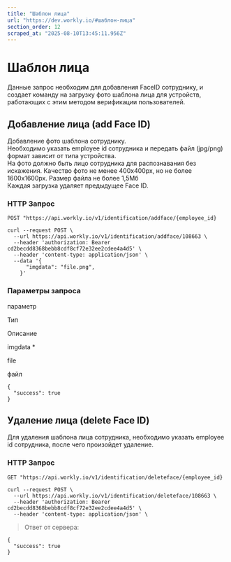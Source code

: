 ```yaml
---
title: "Шаблон лица"
url: "https://dev.workly.io/#шаблон-лица"
section_order: 12
scraped_at: "2025-08-10T13:45:11.956Z"
---
```


# [](#Шаблон-лица "Шаблон лица")Шаблон лица

Данные запрос необходим для добавления FaceID сотруднику, и создает команду на загрузку фото шаблона лица для устройств, работающих с этим методом верификации пользователей.

## [](#Добавление-лица-add-Face-ID "Добавление лица (add Face ID)")Добавление лица (add Face ID)

Добавление фото шаблона сотруднику.  
Необходимо указать employee id сотрудника и передать файл (jpg/png) формат зависит от типа устройства.  
На фото должно быть лицо сотрудника для распознавания без искажения. Качество фото не менее 400х400px, но не более 1600х1600px. Размер файла не более 1,5Мб  
Каждая загрузка удаляет предыдущее Face ID.

### [](#HTTP-Запрос "HTTP Запрос")HTTP Запрос

`POST "https://api.workly.io/v1/identification/addface/{employee_id}`

```
curl --request POST \
  --url https://api.workly.io/v1/identification/addface/108663 \
  --header 'authorization: Bearer cd2becdd8368bebb8cdf8cf72e32ee2cdee4a4d5' \
  --header 'content-type: application/json' \
  --data '{
      "imgdata": "file.png",
    }'

```

### [](#Параметры-запроса "Параметры запроса")Параметры запроса

параметр

Тип

Описание

imgdata \*

file

файл

```
{
  "success": true
}

```

## [](#Удаление-лица-delete-Face-ID "Удаление лица (delete Face ID)")Удаление лица (delete Face ID)

Для удаления шаблона лица сотрудника, необходимо указать employee id сотрудника, после чего произойдет удаление.

### [](#HTTP-Запрос-1 "HTTP Запрос")HTTP Запрос

`GET "https://api.workly.io/v1/identification/deleteface/{employee_id}`

```
curl --request POST \
  --url https://api.workly.io/v1/identification/deleteface/108663 \
  --header 'authorization: Bearer cd2becdd8368bebb8cdf8cf72e32ee2cdee4a4d5' \
  --header 'content-type: application/json' \

```

> Ответ от сервера:

```
{
  "success": true
}

```